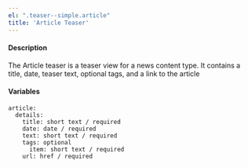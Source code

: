 ```yaml
---
el: ".teaser--simple.article"
title: 'Article Teaser'
---
```

#### Description
The Article teaser is a teaser view for a news content type. It contains a title, date, teaser text, optional tags, and a link to the article

#### Variables
~~~
article:
  details:
    title: short text / required
    date: date / required
    text: short text / required
    tags: optional
      item: short text / required
    url: href / required
~~~
